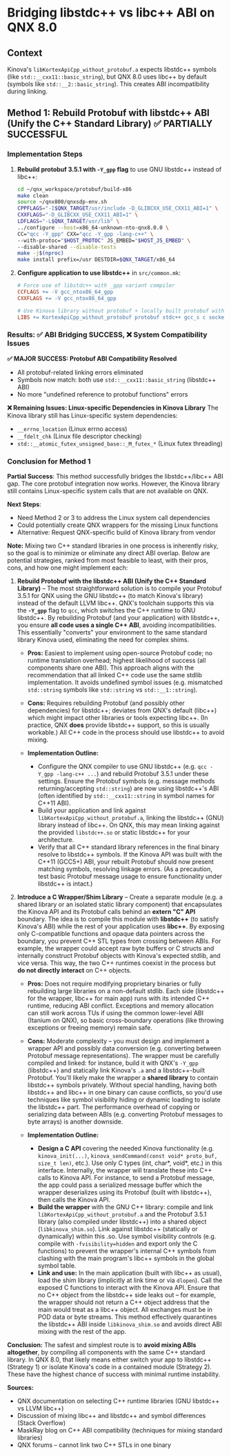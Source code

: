 # Bridging libstdc++ vs libc++ ABI on QNX 8.0

## Context
Kinova's `libKortexApiCpp_without_protobuf.a` expects libstdc++ symbols (like `std::__cxx11::basic_string`), but QNX 8.0 uses libc++ by default (symbols like `std::__2::basic_string`). This creates ABI incompatibility during linking.

## Method 1: Rebuild Protobuf with libstdc++ ABI (Unify the C++ Standard Library) ✅ PARTIALLY SUCCESSFUL

### Implementation Steps
1. **Rebuild protobuf 3.5.1 with `-Y_gpp` flag** to use GNU libstdc++ instead of libc++:
   ```bash
   cd ~/qnx_workspace/protobuf/build-x86
   make clean
   source ~/qnx800/qnxsdp-env.sh
   CPPFLAGS="-I$QNX_TARGET/usr/include -D_GLIBCXX_USE_CXX11_ABI=1" \
   CXXFLAGS="-D_GLIBCXX_USE_CXX11_ABI=1" \
   LDFLAGS="-L$QNX_TARGET/usr/lib" \
   ../configure --host=x86_64-unknown-nto-qnx8.0.0 \
   CC="qcc -Y_gpp" CXX="qcc -Y_gpp -lang-c++" \
   --with-protoc="$HOST_PROTOC" JS_EMBED="$HOST_JS_EMBED" \
   --disable-shared --disable-tests
   make -j$(nproc)
   make install prefix=/usr DESTDIR=$QNX_TARGET/x86_64
   ```

2. **Configure application to use libstdc++** in `src/common.mk`:
   ```makefile
   # Force use of libstdc++ with _gpp variant compiler
   CCFLAGS += -V gcc_ntox86_64_gpp
   CXXFLAGS += -V gcc_ntox86_64_gpp
   
   # Use Kinova library without protobuf + locally built protobuf with libstdc++
   LIBS += KortexApiCpp_without_protobuf protobuf stdc++ gcc_s c socket m z
   ```

### Results: ✅ ABI Bridging SUCCESS, ❌ System Compatibility Issues

**✅ MAJOR SUCCESS: Protobuf ABI Compatibility Resolved**
- All protobuf-related linking errors eliminated
- Symbols now match: both use `std::__cxx11::basic_string` (libstdc++ ABI)
- No more "undefined reference to protobuf functions" errors

**❌ Remaining Issues: Linux-specific Dependencies in Kinova Library**
The Kinova library still has Linux-specific system dependencies:
- `__errno_location` (Linux errno access)
- `__fdelt_chk` (Linux file descriptor checking)  
- `std::__atomic_futex_unsigned_base::_M_futex_*` (Linux futex threading)

### Conclusion for Method 1
**Partial Success**: This method successfully bridges the libstdc++/libc++ ABI gap. The core protobuf integration now works. However, the Kinova library still contains Linux-specific system calls that are not available on QNX.

**Next Steps**: 
- Need Method 2 or 3 to address the Linux system call dependencies
- Could potentially create QNX wrappers for the missing Linux functions
- Alternative: Request QNX-specific build of Kinova library from vendor

**Note:** Mixing two C++ standard libraries in one process is inherently risky, so the goal is to minimize or eliminate any direct ABI overlap. Below are potential strategies, ranked from most feasible to least, with their pros, cons, and how one might implement each:

1. **Rebuild Protobuf with the libstdc++ ABI (Unify the C++ Standard Library)** – The most straightforward solution is to compile your Protobuf 3.5.1 for QNX using the GNU libstdc++ (to match Kinova's library) instead of the default LLVM libc++. QNX's toolchain supports this via the **`-Y_gpp`** flag to `qcc`, which switches the C++ runtime to GNU libstdc++. By rebuilding Protobuf (and your application) with libstdc++, you ensure **all code uses a single C++ ABI**, avoiding incompatibilities. This essentially "converts" your environment to the same standard library Kinova used, eliminating the need for complex shims.

   * **Pros:** Easiest to implement using open-source Protobuf code; no runtime translation overhead; highest likelihood of success (all components share one ABI). This approach aligns with the recommendation that all linked C++ code use the same stdlib implementation. It avoids undefined symbol issues (e.g. mismatched `std::string` symbols like `std::string` vs `std::__1::string`).
   * **Cons:** Requires rebuilding Protobuf (and possibly other dependencies) for libstdc++; deviates from QNX's default (libc++) which might impact other libraries or tools expecting libc++. (In practice, QNX **does** provide libstdc++ support, so this is usually workable.) All C++ code in the process should use libstdc++ to avoid mixing.
   * **Implementation Outline:**

     * Configure the QNX compiler to use GNU libstdc++ (e.g. `qcc -Y_gpp -lang-c++ ...`) and rebuild Protobuf 3.5.1 under these settings. Ensure the Protobuf symbols (e.g. message methods returning/accepting `std::string`) are now using libstdc++'s ABI (often identified by `std::__cxx11::string` in symbol names for C++11 ABI).
     * Build your application and link against `libKortexApiCpp_without_protobuf.a`, linking the libstdc++ (GNU) library instead of libc++. On QNX, this may mean linking against the provided `libstdc++.so` or static libstdc++ for your architecture.
     * Verify that all C++ standard library references in the final binary resolve to libstdc++ symbols. If the Kinova API was built with the C++11 (GCC5+) ABI, your rebuilt Protobuf should now present matching symbols, resolving linkage errors. (As a precaution, test basic Protobuf message usage to ensure functionality under libstdc++ is intact.)

2. **Introduce a C Wrapper/Shim Library** – Create a separate module (e.g. a shared library or an isolated static library component) that encapsulates the Kinova API and its Protobuf calls behind an **extern "C" API** boundary. The idea is to compile this module with **libstdc++** (to satisfy Kinova's ABI) while the rest of your application uses **libc++**. By exposing only C-compatible functions and opaque data pointers across the boundary, you prevent C++ STL types from crossing between ABIs. For example, the wrapper could accept raw byte buffers or C structs and internally construct Protobuf objects with Kinova's expected stdlib, and vice versa. This way, the two C++ runtimes coexist in the process but **do not directly interact** on C++ objects.

   * **Pros:** Does not require modifying proprietary binaries or fully rebuilding large libraries on a non-default stdlib. Each side (libstdc++ for the wrapper, libc++ for main app) runs with its intended C++ runtime, reducing ABI conflict. Exceptions and memory allocation can still work across TUs if using the common lower-level ABI (Itanium on QNX), so basic cross-boundary operations (like throwing exceptions or freeing memory) remain safe.
   * **Cons:** Moderate complexity – you must design and implement a wrapper API and possibly data conversion (e.g. converting between Protobuf message representations). The wrapper must be carefully compiled and linked: for instance, build it with QNX's `-Y_gpp` (libstdc++) and statically link Kinova's `.a` and a libstdc++-built Protobuf. You'll likely make the wrapper a **shared library** to contain libstdc++ symbols privately. Without special handling, having both libstdc++ and libc++ in one binary can cause conflicts, so you'd use techniques like symbol visibility hiding or dynamic loading to isolate the libstdc++ part. The performance overhead of copying or serializing data between ABIs (e.g. converting Protobuf messages to byte arrays) is another downside.
   * **Implementation Outline:**

     * **Design a C API** covering the needed Kinova functionality (e.g. `kinova_init(...)`, `kinova_sendCommand(const void* proto_buf, size_t len)`, etc.). Use only C types (int, char\*, void\*, etc.) in this interface. Internally, the wrapper will translate these into C++ calls to Kinova API. For instance, to send a Protobuf message, the app could pass a serialized message buffer which the wrapper deserializes using its Protobuf (built with libstdc++), then calls the Kinova API.
     * **Build the wrapper** with the GNU C++ library: compile and link `libKortexApiCpp_without_protobuf.a` and the Protobuf 3.5.1 library (also compiled under libstdc++) into a shared object (`libkinova_shim.so`). Link against libstdc++ (statically or dynamically) within this .so. Use symbol visibility controls (e.g. compile with `-fvisibility=hidden` and export only the C functions) to prevent the wrapper's internal C++ symbols from clashing with the main program's libc++ symbols in the global symbol table.
     * **Link and use:** In the main application (built with libc++ as usual), load the shim library (implicitly at link time or via `dlopen`). Call the exposed C functions to interact with the Kinova API. Ensure that no C++ object from the libstdc++ side leaks out – for example, the wrapper should not return a C++ object address that the main would treat as a libc++ object. All exchanges must be in POD data or byte streams. This method effectively quarantines the libstdc++ ABI inside `libkinova_shim.so` and avoids direct ABI mixing with the rest of the app.

**Conclusion:** The safest and simplest route is to **avoid mixing ABIs altogether**, by compiling all components with the same C++ standard library. In QNX 8.0, that likely means either switch your app to libstdc++ (Strategy 1) or isolate Kinova's code in a contained module (Strategy 2). These have the highest chance of success with minimal runtime instability.

**Sources:**

* QNX documentation on selecting C++ runtime libraries (GNU libstdc++ vs LLVM libc++)
* Discussion of mixing libc++ and libstdc++ and symbol differences (Stack Overflow)
* MaskRay blog on C++ ABI compatibility (techniques for mixing standard libraries)
* QNX forums – cannot link two C++ STLs in one binary

